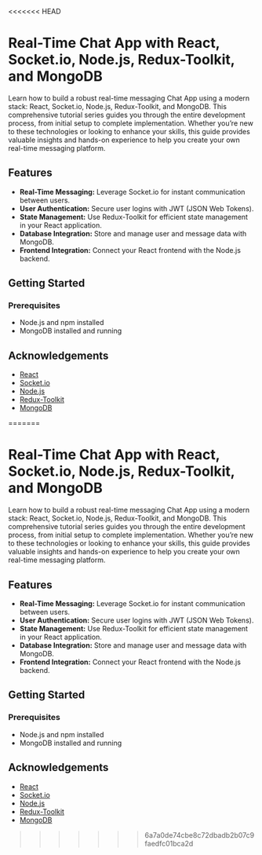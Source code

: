 <<<<<<< HEAD
# Real-Time Chat App with React, Socket.io, Node.js, Redux-Toolkit, and MongoDB

Learn how to build a robust real-time messaging Chat App using a modern stack: React, Socket.io, Node.js, Redux-Toolkit, and MongoDB. This comprehensive tutorial series guides you through the entire development process, from initial setup to complete implementation. Whether you’re new to these technologies or looking to enhance your skills, this guide provides valuable insights and hands-on experience to help you create your own real-time messaging platform.

## Features

- **Real-Time Messaging:** Leverage Socket.io for instant communication between users.
- **User Authentication:** Secure user logins with JWT (JSON Web Tokens).
- **State Management:** Use Redux-Toolkit for efficient state management in your React application.
- **Database Integration:** Store and manage user and message data with MongoDB.
- **Frontend Integration:** Connect your React frontend with the Node.js backend.

## Getting Started

### Prerequisites

- Node.js and npm installed
- MongoDB installed and running

## Acknowledgements

- [React](https://reactjs.org/)
- [Socket.io](https://socket.io/)
- [Node.js](https://nodejs.org/)
- [Redux-Toolkit](https://redux-toolkit.js.org/)
- [MongoDB](https://www.mongodb.com/)

=======
# Real-Time Chat App with React, Socket.io, Node.js, Redux-Toolkit, and MongoDB

Learn how to build a robust real-time messaging Chat App using a modern stack: React, Socket.io, Node.js, Redux-Toolkit, and MongoDB. This comprehensive tutorial series guides you through the entire development process, from initial setup to complete implementation. Whether you’re new to these technologies or looking to enhance your skills, this guide provides valuable insights and hands-on experience to help you create your own real-time messaging platform.

## Features

- **Real-Time Messaging:** Leverage Socket.io for instant communication between users.
- **User Authentication:** Secure user logins with JWT (JSON Web Tokens).
- **State Management:** Use Redux-Toolkit for efficient state management in your React application.
- **Database Integration:** Store and manage user and message data with MongoDB.
- **Frontend Integration:** Connect your React frontend with the Node.js backend.

## Getting Started

### Prerequisites

- Node.js and npm installed
- MongoDB installed and running

## Acknowledgements

- [React](https://reactjs.org/)
- [Socket.io](https://socket.io/)
- [Node.js](https://nodejs.org/)
- [Redux-Toolkit](https://redux-toolkit.js.org/)
- [MongoDB](https://www.mongodb.com/)

>>>>>>> 6a7a0de74cbe8c72dbadb2b07c9faedfc01bca2d
